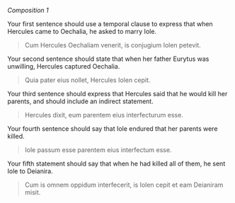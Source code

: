 *Composition 1*

Your first sentence should use a temporal clause to express that when Hercules came to Oechalia, he asked to marry Iole.

> Cum Hercules Oechaliam venerit, is conjugium Iolen petevit.

Your second sentence should state that when her father Eurytus was unwilling, Hercules captured Oechalia.

> Quia pater eius nollet, Hercules Iolen cepit.

Your third sentence should express that Hercules said that he would kill her parents, and should include an indirect statement.

> Hercules dixit, eum parentem eius interfecturum esse.

Your fourth sentence should say that Iole endured that her parents were killed.

> Iole passum esse parentem eius interfectum esse.

Your fifth statement should say that when he had killed all of them, he sent Iole to Deianira.

> Cum is omnem oppidum interfecerit, is Iolen cepit et eam Deianiram misit.



